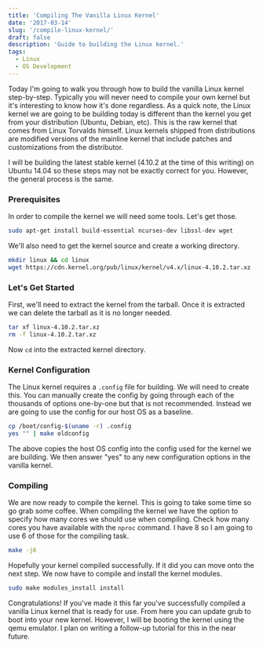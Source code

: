 ```yaml
---
title: 'Compiling The Vanilla Linux Kernel'
date: '2017-03-14'
slug: '/compile-linux-kernel/'
draft: false
description: 'Guide to building the Linux kernel.'
tags:
  - Linux
  - OS Development
---
```


Today I'm going to walk you through how to build the vanilla Linux kernel step-by-step. Typically you will never need to compile your own kernel but it's interesting to know how it's done regardless. As a quick note, the Linux kernel we are going to be building today is different than the kernel you get from your distribution (Ubuntu, Debian, etc). This is the raw kernel that comes from Linux Torvalds himself. Linux kernels shipped from distributions are modified versions of the mainline kernel that include patches and customizations from the distributor.

I will be building the latest stable kernel (4.10.2 at the time of this writing) on Ubuntu 14.04 so these steps may not be exactly correct for you. However, the general process is the same.

### Prerequisites

In order to compile the kernel we will need some tools. Let's get those.

```bash
sudo apt-get install build-essential ncurses-dev libssl-dev wget
```

We'll also need to get the kernel source and create a working directory.

```bash
mkdir linux && cd linux
wget https://cdn.kernel.org/pub/linux/kernel/v4.x/linux-4.10.2.tar.xz

```

### Let's Get Started

First, we'll need to extract the kernel from the tarball. Once it is extracted we can delete the tarball as it is no longer needed.

```bash
tar xf linux-4.10.2.tar.xz
rm -f linux-4.10.2.tar.xz
```

Now `cd` into the extracted kernel directory.

### Kernel Configuration

The Linux kernel requires a `.config` file for building. We will need to create this. You can manually create the config by going through each of the thousands of options one-by-one but that is not recommended. Instead we are going to use the config for our host OS as a baseline.

```bash
cp /boot/config-$(uname -r) .config
yes "" | make oldconfig
```

The above copies the host OS config into the config used for the kernel we are building. We then answer "yes" to any new configuration options in the vanilla kernel.

### Compiling

We are now ready to compile the kernel. This is going to take some time so go grab some coffee. When compiling the kernel we have the option to specify how many cores we should use when compiling. Check how many cores you have available with the `nproc` command. I have 8 so I am going to use 6 of those for the compiling task.

```bash
make -j6
```

Hopefully your kernel compiled successfully. If it did you can move onto the next step. We now have to compile and install the kernel modules.

```bash
sudo make modules_install install
```

Congratulations! If you've made it this far you've successfully compiled a vanilla Linux kernel that is ready for use. From here you can update grub to boot into your new kernel. However, I will be booting the kernel using the qemu emulator. I plan on writing a follow-up tutorial for this in the near future.
